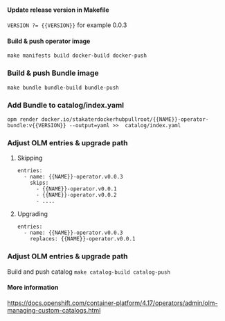 #### Update release version in Makefile
``VERSION ?= {{VERSION}}`` for example 0.0.3

#### Build & push operator image
``make manifests build docker-build docker-push``

### Build & push Bundle image
``make bundle bundle-build bundle-push``

### Add Bundle to catalog/index.yaml
``opm render docker.io/stakaterdockerhubpullroot/{{NAME}}-operator-bundle:v{{VERSION}} --output=yaml >> 
catalog/index.yaml``

### Adjust OLM entries & upgrade path
1. Skipping
    ```
    entries:
      - name: {{NAME}}-operator.v0.0.3
        skips:
          - {{NAME}}-operator.v0.0.1
          - {{NAME}}-operator.v0.0.2
          - ....
    ```
2. Upgrading
    ```
    entries:
      - name: {{NAME}}-operator.v0.0.3
        replaces: {{NAME}}-operator.v0.0.1
    ```

### Adjust OLM entries & upgrade path
Build and push catalog
``make catalog-build catalog-push``

#### More information
https://docs.openshift.com/container-platform/4.17/operators/admin/olm-managing-custom-catalogs.html
